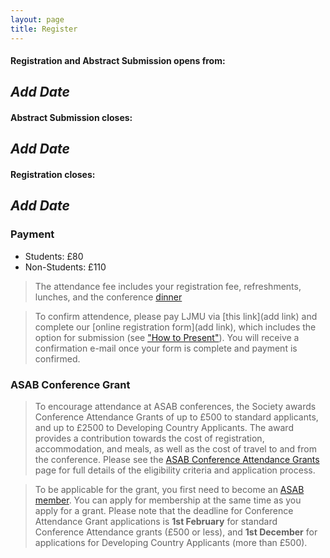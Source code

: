 ```yaml
---
layout: page
title: Register
---
```


#### Registration and Abstract Submission opens from:  
## _Add Date_  

  
#### Abstract Submission closes:
## _Add Date_  


#### Registration closes:
## _Add Date_


### Payment  
* Students: £80
* Non-Students: £110  

>The attendance fee includes your registration fee, refreshments, lunches, and the conference [dinner](https://bundobust.com/locations/liverpool/)

>To confirm attendence, please pay LJMU via [this link](add link) and complete our [online registration form](add link), which includes the option for submission (see ["How to Present"](https://asabspring2025.github.io/Presenters/)). You will receive a confirmation e-mail once your form is complete and payment is confirmed.

### ASAB Conference Grant  
>To encourage attendance at ASAB conferences, the Society awards Conference Attendance Grants of up to £500 to standard applicants, and up to £2500 to Developing Country Applicants. The award provides a contribution towards the cost of registration, accommodation, and meals, as well as the cost of travel to and from the conference. Please see the [ASAB Conference Attendance Grants](https://www.asab.org/conference-grants) page for full details of the eligibility criteria and application process.

>To be applicable for the grant, you first need to become an [ASAB member](https://asab.wildapricot.org/). You can apply for membership at the same time as you apply for a grant. Please note that the deadline for Conference Attendance Grant applications is **1st February** for standard Conference Attendance grants (£500 or less), and **1st December** for applications for Developing Country Applicants (more than £500). 
